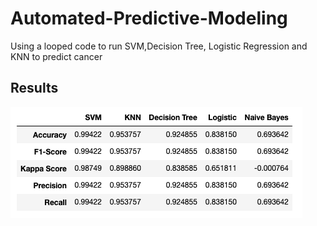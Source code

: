 # Automated-Predictive-Modeling
Using a looped code to run SVM,Decision Tree, Logistic Regression and KNN to predict cancer

## Results

![](https://github.com/AnirudhMittal4/Looped-Predictive-Modeling/blob/master/Result_ML.png)
